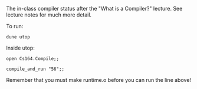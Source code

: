 The in-class compiler status after the "What is a Compiler?" lecture.  See lecture notes for much more detail.

To run:

`dune utop`

Inside utop:

`open Cs164.Compile;;`

`compile_and_run "56";;`

Remember that you must make runtime.o before you can run the line above!